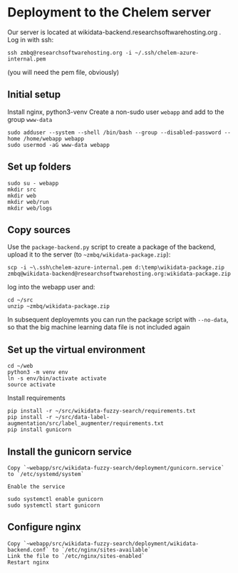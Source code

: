 # Deployment to the Chelem server

Our server is located at wikidata-backend.researchsoftwarehosting.org . Log in with ssh:

    ssh zmbq@researchsoftwarehosting.org -i ~/.ssh/chelem-azure-internal.pem

(you will need the pem file, obviously)

## Initial setup

Install nginx, python3-venv
Create a non-sudo user `webapp` and add to the group `www-data`

    sudo adduser --system --shell /bin/bash --group --disabled-password --home /home/webapp webapp
    sudo usermod -aG www-data webapp

## Set up folders
    sudo su - webapp
    mkdir src
    mkdir web
    mkdir web/run
    mkdir web/logs


## Copy sources
Use the `package-backend.py` script to create a package of the backend, upload it to the server (to `~zmbq/wikidata-package.zip`):

    scp -i ~\.ssh\chelem-azure-internal.pem d:\temp\wikidata-package.zip zmbq@wikidata-backend@researchsoftwarehosting.org:wikidata-package.zip

log into the webapp user and:

    cd ~/src
    unzip ~zmbq/wikidata-package.zip

In subsequent deployemnts you can run the package script with `--no-data`, so that the big machine learning data file is not included again

## Set up the virtual environment

    cd ~/web
    python3 -m venv env
    ln -s env/bin/activate activate
    source activate

Install requirements

    pip install -r ~/src/wikidata-fuzzy-search/requirements.txt
    pip install -r ~/src/data-label-augmentation/src/label_augmenter/requirements.txt
    pip install gunicorn

## Install the gunicorn service

    Copy `~webapp/src/wikidata-fuzzy-search/deployment/gunicorn.service` to `/etc/systemd/system`

    Enable the service

    sudo systemctl enable gunicorn
    sudo systemctl start gunicorn


## Configure nginx

    Copy `~webapp/src/wikidata-fuzzy-search/deployment/wikidata-backend.conf` to `/etc/nginx/sites-available`
    Link the file to `/etc/nginx/sites-enabled`
    Restart nginx
    